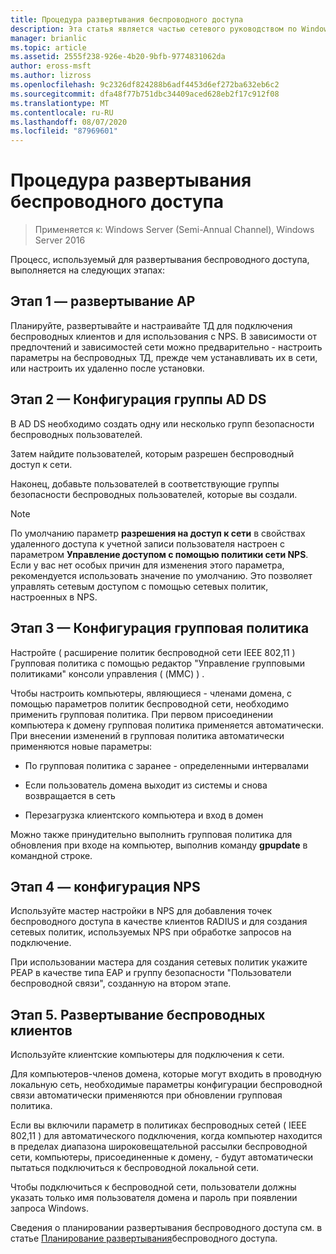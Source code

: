 ```yaml
---
title: Процедура развертывания беспроводного доступа
description: Эта статья является частью сетевого руководством по Windows Server 2016 "развертывание 802.1 с проверкой подлинности на основе пароля"
manager: brianlic
ms.topic: article
ms.assetid: 2555f238-926e-4b20-9bfb-9774831062da
author: eross-msft
ms.author: lizross
ms.openlocfilehash: 9c2326df824288b6adf4453d6ef272ba632eb6c2
ms.sourcegitcommit: dfa48f77b751dbc34409aced628eb2f17c912f08
ms.translationtype: MT
ms.contentlocale: ru-RU
ms.lasthandoff: 08/07/2020
ms.locfileid: "87969601"
---
```

# <a name="wireless-access-deployment-process"></a>Процедура развертывания беспроводного доступа

>Применяется к: Windows Server (Semi-Annual Channel), Windows Server 2016

Процесс, используемый для развертывания беспроводного доступа, выполняется на следующих этапах:

## <a name="stage-1--ap-deployment"></a>Этап 1 — развертывание AP

Планируйте, развертывайте и настраивайте ТД для подключения беспроводных клиентов и для использования с NPS. В зависимости от предпочтений и зависимостей сети можно предварительно \- настроить параметры на беспроводных ТД, прежде чем устанавливать их в сети, или настроить их удаленно после установки.

## <a name="stage-2--adds-group-configuration"></a>Этап 2 — Конфигурация группы AD DS

В AD DS необходимо создать одну или несколько групп безопасности беспроводных пользователей.

Затем найдите пользователей, которым разрешен беспроводный доступ к сети.

Наконец, добавьте пользователей в соответствующие группы безопасности беспроводных пользователей, которые вы создали.

>[!NOTE]
>По умолчанию параметр **разрешения на доступ к сети** в свойствах удаленного доступа к учетной записи пользователя настроен с параметром **Управление доступом с помощью политики сети NPS**. Если у вас нет особых причин для изменения этого параметра, рекомендуется использовать значение по умолчанию. Это позволяет управлять сетевым доступом с помощью сетевых политик, настроенных в NPS.

## <a name="stage-3--group-policy-configuration"></a>Этап 3 — Конфигурация групповая политика

Настройте \( расширение политик беспроводной сети IEEE 802,11 \) Групповая политика с помощью редактор "Управление групповыми политиками" консоли управления \( (MMC) \) .

Чтобы настроить компьютеры, являющиеся \- членами домена, с помощью параметров политик беспроводной сети, необходимо применить групповая политика. При первом присоединении компьютера к домену групповая политика применяется автоматически. При внесении изменений в групповая политика автоматически применяются новые параметры:

- По групповая политика с заранее \- определенными интервалами

- Если пользователь домена выходит из системы и снова возвращается в сеть

- Перезагрузка клиентского компьютера и вход в домен

Можно также принудительно выполнить групповая политика для обновления при входе на компьютер, выполнив команду **gpupdate** в командной строке.

## <a name="stage-4--nps-configuration"></a>Этап 4 — конфигурация NPS

Используйте мастер настройки в NPS для добавления точек беспроводного доступа в качестве клиентов RADIUS и для создания сетевых политик, используемых NPS при обработке запросов на подключение.

При использовании мастера для создания сетевых политик укажите PEAP в качестве типа EAP и группу безопасности "Пользователи беспроводной связи", созданную на втором этапе.

## <a name="stage-5--deploy-wireless-clients"></a>Этап 5. Развертывание беспроводных клиентов

Используйте клиентские компьютеры для подключения к сети.

Для компьютеров-членов домена, которые могут входить в проводную локальную сеть, необходимые параметры конфигурации беспроводной связи автоматически применяются при обновлении групповая политика.

Если вы включили параметр в политиках беспроводных сетей \( IEEE 802,11 \) для автоматического подключения, когда компьютер находится в пределах диапазона широковещательной рассылки беспроводной сети, компьютеры, присоединенные к домену, \- будут автоматически пытаться подключиться к беспроводной локальной сети.

Чтобы подключиться к беспроводной сети, пользователи должны указать только имя пользователя домена и пароль при появлении запроса Windows.

Сведения о планировании развертывания беспроводного доступа см. в статье [Планирование развертывания](d-wireless-access-planning.md)беспроводного доступа.

